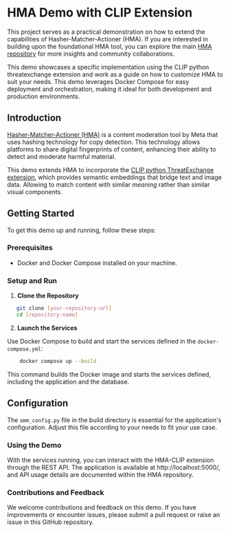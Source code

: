 # HMA Demo with CLIP Extension

This project serves as a practical demonstration on how to extend the capabilities of Hasher-Matcher-Actioner (HMA). If you are interested in building upon the foundational HMA tool, you can explore the main [HMA repository](https://github.com/facebook/ThreatExchange/tree/main/hasher-matcher-actioner) for more insights and community collaborations.

This demo showcases a specific implementation using the CLIP python threatexchange extension and work as a guide on how to customize HMA to suit your needs. This demo leverages Docker Compose for easy deployment and orchestration, making it ideal for both development and production environments.

## Introduction

[Hasher-Matcher-Actioner (HMA)](https://github.com/facebook/ThreatExchange/tree/main/hasher-matcher-actioner) is a content moderation tool by Meta that uses hashing technology for copy detection. This technology allows platforms to share digital fingerprints of content, enhancing their ability to detect and moderate harmful material.

This demo extends HMA to incorporate the [CLIP python ThreatExchange extension](https://pypi.org/project/tx-extension-clip/), which provides semantic embeddings that bridge text and image data. Allowing to match content with similar _meaning_ rather than similar visual components.

## Getting Started

To get this demo up and running, follow these steps:

### Prerequisites

- Docker and Docker Compose installed on your machine.

### Setup and Run

1. **Clone the Repository**

```bash
   git clone [your-repository-url]
   cd [repository-name]
```

2. **Launch the Services**

Use Docker Compose to build and start the services defined in the `docker-compose.yml`:

```bash
    docker compose up --build
```

This command builds the Docker image and starts the services defined, including the application and the database.

## Configuration

The `omm_config.py` file in the build directory is essential for the application's configuration. Adjust this file according to your needs to fit your use case.

### Using the Demo

With the services running, you can interact with the HMA-CLIP extension through the REST API. The application is available at http://localhost:5000/, and API usage details are documented within the HMA repository.

### Contributions and Feedback

We welcome contributions and feedback on this demo. If you have improvements or encounter issues, please submit a pull request or raise an issue in this GitHub repository.
